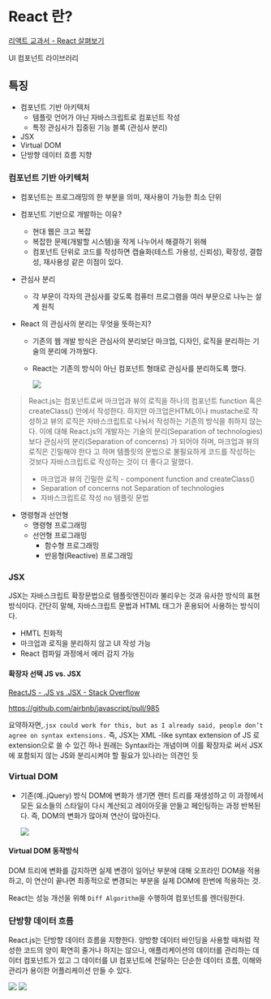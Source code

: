# React 란?

[리액트 교과서 - React 살펴보기](https://velog.io/@kyusung/React-%EC%82%B4%ED%8E%B4%EB%B3%B4%EA%B8%B0#%EB%8B%A8%EB%B0%A9%ED%96%A5-%EB%8D%B0%EC%9D%B4%ED%84%B0-%ED%9D%90%EB%A6%84)

UI 컴포넌트 라이브러리

## 특징

- 컴포넌트 기반 아키텍처
  - 템플릿 언어가 아닌 자바스크립트로 컴포넌트 작성
  - 특정 관심사가 집중된 기능 블록 (관심사 분리)
- JSX
- Virtual DOM
- 단방향 데이터 흐름 지향

### 컴포넌트 기반 아키텍처

- 컴포넌트는 프로그래밍의 한 부분을 의미, 재사용이 가능한 최소 단위
- 컴포넌트 기반으로 개발하는 이유?

  - 현대 웹은 크고 복잡
  - 복잡한 문제(개발할 시스템)을 작게 나누어서 해결하기 위해
  - 컴포넌트 단위로 코드를 작성하면 캡슐화(테스트 가용성, 신뢰성), 확장성, 결합성, 재사용성 같은 이점이 있다.

- 관심사 분리

  - 각 부문이 각자의 관심사를 갖도록 컴퓨터 프로그램을 여러 부문으로 나누는 설계 원칙

- React 의 관심사의 분리는 무엇을 뜻하는지?

  - 기존의 웹 개발 방식은 관심사의 분리보단 마크업, 디자인, 로직을 분리하는 기술의 분리에 가까웠다.
  - React는 기존의 방식이 아닌 컴포넌트 형태로 관심사를 분리하도록 했다.

    <img src=“https://user-images.githubusercontent.com/6733004/44943427-2c864f00-ae01-11e8-84b0-e013c2a4611e.png” />

> React.js는 컴포넌트로써 마크업과 뷰의 로직을 하나의 컴포넌트 function 혹은 createClass() 안에서 작성한다. 하지만 마크업은HTML이나 mustache로 작성하고 뷰의 로직은 자바스크립트로 나눠서 작성하는 기존의 방식을 취하지 않는다. 이에 대해 React.js의 개발자는 기술의 분리(Separation of technologies) 보다 관심사의 분리(Separation of concerns) 가 되어야 하며, 마크업과 뷰의 로직은 긴밀해야 한다 고 하며 템플릿의 문법으로 불필요하게 코드를 작성하는 것보다 자바스크립트로 작성하는 것이 더 좋다고 말했다.
>
> - 마크업과 뷰의 긴밀한 로직 - component function and createClass()
> - Separation of concerns not Separation of technologies
> - 자바스크립트로 작성 no 템플릿 문법

- 명령형과 선언형
  - 명령형 프로그래밍
  - 선언형 프로그래밍
    - 함수형 프로그래밍
    - 반응형(Reactive) 프로그래밍

### JSX

JSX는 자바스크립트 확장문법으로 템플릿엔진이라 불리우는 것과 유사한 방식의 표현방식이다. 간단히 말해, 자바스크립트 문법과 HTML 태그가 혼용되어 사용하는 방식이다.

- HMTL 친화적
- 마크업과 로직을 분리하지 않고 UI 작성 가능
- React 컴파일 과정에서 에러 감지 가능

#### 확장자 선택 JS vs. JSX

[ReactJS - .JS vs .JSX - Stack Overflow](https://stackoverflow.com/questions/46169472/reactjs-js-vs-jsx)

https://github.com/airbnb/javascript/pull/985

요약하자면,.`jsx could work for this, but as I already said, people don’t agree on syntax extensions.`
즉, JSX는 XML -like syntax extension of JS 로 extension으로 쓸 수 있긴 하나 원래는 Syntax라는 개념이며 이를 확장자로 써서 JSX에 포함되지 않는 JS와 분리시켜야 할 필요가 있나라는 의견인 듯

### Virtual DOM

- 기존(예..jQuery) 방식
  DOM에 변화가 생기면 렌터 트리를 재생성하고 이 과정에서 모든 요소들의 스타일이 다시 계산되고 레이아웃을 만들고 페인팅하는 과정 반복된다. 즉, DOM의 변화가 많아져 연산이 많아진다.

  <img src=“https://media.vlpt.us/post-images/kyusung/1667deb0-6345-11e9-b9fb-c5519db56e71/1dPsRfoMnizQc1FYveSWr-g.png” />

#### Virtual DOM 동작방식

DOM 트리에 변화를 감지하면 실제 변경이 일어난 부분에 대해 오프라인 DOM을 적용하고, 이 연산이 끝나면 최종적으로 변경되는 부분을 실제 DOM에 한번에 적용하는
것.

React는 성능 개선을 위해 `Diff Algorithm`을 수행하여 컴포넌트를 렌더링한다.

### 단방향 데이터 흐름

React.js는 단방향 데이터 흐름을 지향한다. 양방향 데이터 바인딩을 사용할 때처럼 작성한 코드의 양이 확연히 줄거나 하지는 않으나, 애플리케이션의 데이터를 관리하는 데이터 컴포넌트가 있고 그 데이터를 UI 컴포넌트에 전달하는 단순한 데이터 흐름, 이해와 관리가 용이한 어플리케이션 만들 수 있다.

<img src=“https://miro.medium.com/max/1838/0*35JeHn5u_Kldva32.png” />

<img src=“https://user-images.githubusercontent.com/6733004/44943425-2c864f00-ae01-11e8-84d3-3757af3451d2.jpg” />
